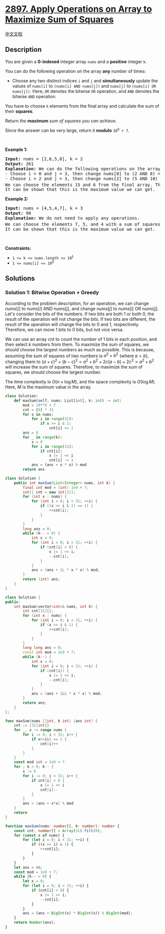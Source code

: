 # [2897. Apply Operations on Array to Maximize Sum of Squares](https://leetcode.com/problems/apply-operations-on-array-to-maximize-sum-of-squares)

[中文文档](/solution/2800-2899/2897.Apply%20Operations%20on%20Array%20to%20Maximize%20Sum%20of%20Squares/README.md)

<!-- tags:Greedy,Bit Manipulation,Array,Hash Table -->

## Description

<p>You are given a <strong>0-indexed</strong> integer array <code>nums</code> and a <strong>positive</strong> integer <code>k</code>.</p>

<p>You can do the following operation on the array <strong>any</strong> number of times:</p>

<ul>
	<li>Choose any two distinct indices <code>i</code> and <code>j</code> and <strong>simultaneously</strong> update the values of <code>nums[i]</code> to <code>(nums[i] AND nums[j])</code> and <code>nums[j]</code> to <code>(nums[i] OR nums[j])</code>. Here, <code>OR</code> denotes the bitwise <code>OR</code> operation, and <code>AND</code> denotes the bitwise <code>AND</code> operation.</li>
</ul>

<p>You have to choose <code>k</code> elements from the final array and calculate the sum of their <strong>squares</strong>.</p>

<p>Return <em>the <strong>maximum</strong> sum of squares you can achieve</em>.</p>

<p>Since the answer can be very large, return it <strong>modulo</strong> <code>10<sup>9</sup> + 7</code>.</p>

<p>&nbsp;</p>
<p><strong class="example">Example 1:</strong></p>

<pre>
<strong>Input:</strong> nums = [2,6,5,8], k = 2
<strong>Output:</strong> 261
<strong>Explanation:</strong> We can do the following operations on the array:
- Choose i = 0 and j = 3, then change nums[0] to (2 AND 8) = 0 and nums[3] to (2 OR 8) = 10. The resulting array is nums = [0,6,5,10].
- Choose i = 2 and j = 3, then change nums[2] to (5 AND 10) = 0 and nums[3] to (5 OR 10) = 15. The resulting array is nums = [0,6,0,15].
We can choose the elements 15 and 6 from the final array. The sum of squares is 15<sup>2</sup> + 6<sup>2</sup> = 261.
It can be shown that this is the maximum value we can get.
</pre>

<p><strong class="example">Example 2:</strong></p>

<pre>
<strong>Input:</strong> nums = [4,5,4,7], k = 3
<strong>Output:</strong> 90
<strong>Explanation:</strong> We do not need to apply any operations.
We can choose the elements 7, 5, and 4 with a sum of squares: 7<sup>2</sup> + 5<sup>2</sup> + 4<sup>2</sup> = 90.
It can be shown that this is the maximum value we can get.
</pre>

<p>&nbsp;</p>
<p><strong>Constraints:</strong></p>

<ul>
	<li><code>1 &lt;= k &lt;= nums.length &lt;= 10<sup>5</sup></code></li>
	<li><code>1 &lt;= nums[i] &lt;= 10<sup>9</sup></code></li>
</ul>

## Solutions

### Solution 1: Bitwise Operation + Greedy

According to the problem description, for an operation, we can change $nums[i]$ to $nums[i] \text{ AND } nums[j]$, and change $nums[j]$ to $nums[i] \text{ OR } nums[j]$. Let's consider the bits of the numbers. If two bits are both $1$ or both $0$, the result of the operation will not change the bits. If two bits are different, the result of the operation will change the bits to $0$ and $1$, respectively. Therefore, we can move $1$ bits to $0$ bits, but not vice versa.

We can use an array $cnt$ to count the number of $1$ bits in each position, and then select $k$ numbers from them. To maximize the sum of squares, we should choose the largest numbers as much as possible. This is because, assuming the sum of squares of two numbers is $a^2 + b^2$ (where $a \gt b$), changing them to $(a + c)^2 + (b - c)^2 = a^2 + b^2 + 2c(a - b) + 2c^2 \gt a^2 + b^2$ will increase the sum of squares. Therefore, to maximize the sum of squares, we should choose the largest number.

The time complexity is $O(n \times \log M)$, and the space complexity is $O(\log M)$. Here, $M$ is the maximum value in the array.

<!-- tabs:start -->

```python
class Solution:
    def maxSum(self, nums: List[int], k: int) -> int:
        mod = 10**9 + 7
        cnt = [0] * 31
        for x in nums:
            for i in range(31):
                if x >> i & 1:
                    cnt[i] += 1
        ans = 0
        for _ in range(k):
            x = 0
            for i in range(31):
                if cnt[i]:
                    x |= 1 << i
                    cnt[i] -= 1
            ans = (ans + x * x) % mod
        return ans
```

```java
class Solution {
    public int maxSum(List<Integer> nums, int k) {
        final int mod = (int) 1e9 + 7;
        int[] cnt = new int[31];
        for (int x : nums) {
            for (int i = 0; i < 31; ++i) {
                if ((x >> i & 1) == 1) {
                    ++cnt[i];
                }
            }
        }
        long ans = 0;
        while (k-- > 0) {
            int x = 0;
            for (int i = 0; i < 31; ++i) {
                if (cnt[i] > 0) {
                    x |= 1 << i;
                    --cnt[i];
                }
            }
            ans = (ans + 1L * x * x) % mod;
        }
        return (int) ans;
    }
}
```

```cpp
class Solution {
public:
    int maxSum(vector<int>& nums, int k) {
        int cnt[31]{};
        for (int x : nums) {
            for (int i = 0; i < 31; ++i) {
                if (x >> i & 1) {
                    ++cnt[i];
                }
            }
        }
        long long ans = 0;
        const int mod = 1e9 + 7;
        while (k--) {
            int x = 0;
            for (int i = 0; i < 31; ++i) {
                if (cnt[i]) {
                    x |= 1 << i;
                    --cnt[i];
                }
            }
            ans = (ans + 1LL * x * x) % mod;
        }
        return ans;
    }
};
```

```go
func maxSum(nums []int, k int) (ans int) {
	cnt := [31]int{}
	for _, x := range nums {
		for i := 0; i < 31; i++ {
			if x>>i&1 == 1 {
				cnt[i]++
			}
		}
	}
	const mod int = 1e9 + 7
	for ; k > 0; k-- {
		x := 0
		for i := 0; i < 31; i++ {
			if cnt[i] > 0 {
				x |= 1 << i
				cnt[i]--
			}
		}
		ans = (ans + x*x) % mod
	}
	return
}
```

```ts
function maxSum(nums: number[], k: number): number {
    const cnt: number[] = Array(31).fill(0);
    for (const x of nums) {
        for (let i = 0; i < 31; ++i) {
            if ((x >> i) & 1) {
                ++cnt[i];
            }
        }
    }
    let ans = 0n;
    const mod = 1e9 + 7;
    while (k-- > 0) {
        let x = 0;
        for (let i = 0; i < 31; ++i) {
            if (cnt[i] > 0) {
                x |= 1 << i;
                --cnt[i];
            }
        }
        ans = (ans + BigInt(x) * BigInt(x)) % BigInt(mod);
    }
    return Number(ans);
}
```

<!-- tabs:end -->

<!-- end -->
